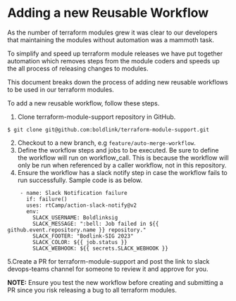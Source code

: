 # Adding a new Reusable Workflow

As the number of terraform modules grew it was clear to our developers that maintaining the modules without automation was a mammoth task.

To simplify and speed up terraform module releases we have put together automation which removes steps from the module coders and speeds up the all process of releasing changes to modules.

This document breaks down the process of adding new reusable workflows to be used in our terraform modules.

To add a new reusable workflow, follow these steps.

1. Clone terraform-module-support repository in GitHub.
```console
$ git clone git@github.com:boldlink/terraform-module-support.git
```
2. Checkout to a new branch, e.g `feature/auto-merge-workflow`.
3. Define the workflow steps and jobs to be executed. Be sure to define the workflow will run on workflow_call. This is because the workflow will only be run when referenced by a caller workflow, not in this repository.
4. Ensure the workflow has a slack notify step in case the workflow fails to run successfully. Sample code is as below.
```console
    - name: Slack Notification failure
      if: failure()
      uses: rtCamp/action-slack-notify@v2
      env:
        SLACK_USERNAME: Boldlinksig
        SLACK_MESSAGE: ":bell: Job failed in ${{ github.event.repository.name }} repository."
        SLACK_FOOTER: "Bodlink-SIG 2023"
        SLACK_COLOR: ${{ job.status }} 
        SLACK_WEBHOOK: ${{ secrets.SLACK_WEBHOOK }}
```

5.Create a PR for terraform-module-support and post the link to slack devops-teams channel for someone to review it and approve for you.

**NOTE:** Ensure you test the new workflow before creating and submitting a PR since you risk releasing a bug to all terraform modules.
